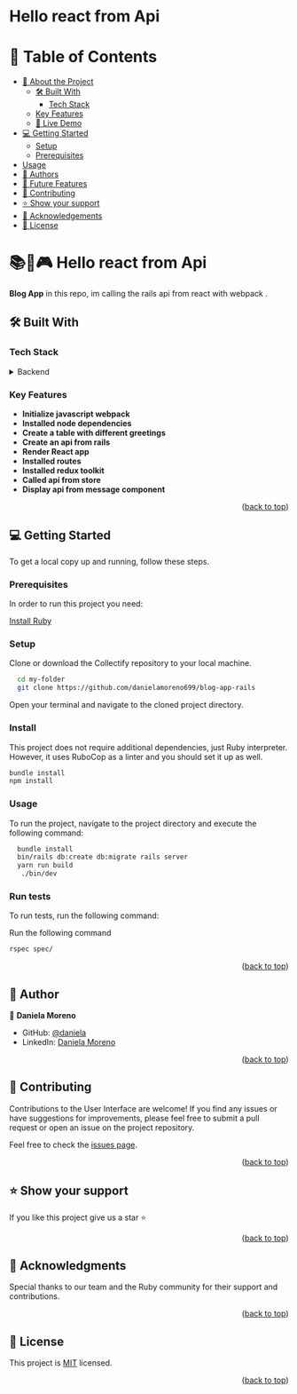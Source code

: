 <a name="readme-top"></a>

# Hello react from Api

# 📗 Table of Contents

- [📖 About the Project](#about-project)
  - [🛠 Built With](#built-with)
    - [Tech Stack](#tech-stack)
  - [Key Features](#key-features)
  - [🚀 Live Demo](#live-demo)
- [💻 Getting Started](#getting-started)
  - [Setup](#setup)
  - [Prerequisites](#prerequisites)
 - [Usage](#usage)
- [👥 Authors](#authors)
- [🔭 Future Features](#future-features)
- [🤝 Contributing](#contributing)
- [⭐️ Show your support](#support)
- [🙏 Acknowledgements](#acknowledgements)
- [📝 License](#license)


# 📚🎵🎮 Hello react from Api <a name="about-project"></a>

**Blog App** in this repo, im calling the rails api from react with webpack .

## 🛠 Built With <a name="built-with"></a>

### Tech Stack <a name="tech-stack"></a>


<details>
<summary>Backend</summary>
  <ul>
    <li><a href="https://www.postgresql.org/">PostgreSQL</a></li>
  </ul>
  <ul>
    <li><a href="https://www.ruby.org/">Ruby on Rails</a></li>
  </ul>
  <ul>
    <li><a href="https://www.rubyonrails.org/">Ruby on Rails</a></li>
  </ul>
</details>


### Key Features <a name="key-features"></a>

- **Initialize javascript webpack** 
- **Installed node dependencies**
- **Create a table with different greetings**
- **Create an api from rails**
- **Render React app**
- **Installed routes**
- **Installed redux toolkit**
- **Called api from store**
- **Display api from message component**

<p align="right">(<a href="#readme-top">back to top</a>)</p>

<!-- GETTING STARTED -->

## 💻 Getting Started <a name="getting-started"></a>

To get a local copy up and running, follow these steps.

### Prerequisites

In order to run this project you need:

[Install Ruby](https://www.ruby-lang.org/en/documentation/installation/)

### Setup

Clone or download the Collectify repository to your local machine.
```sh
  cd my-folder
  git clone https://github.com/danielamoreno699/blog-app-rails
```
Open your terminal and navigate to the cloned project directory.

### Install

This project does not require additional dependencies, just Ruby interpreter. However, it uses RuboCop as a linter and you should set it up as well.

```sh
bundle install
npm install
```


### Usage
 
To run the project, navigate to the project directory and execute the following command:

```sh
  bundle install
  bin/rails db:create db:migrate rails server
  yarn run build
   ./bin/dev
```

### Run tests

To run tests, run the following command:

Run the following command
```sh
rspec spec/
```

<p align="right">(<a href="#readme-top">back to top</a>)</p>

## 👥 Author <a name="authors"></a>

👤 **Daniela Moreno**

- GitHub: [@daniela](https://github.com/danielamoreno699)
- LinkedIn: [Daniela Moreno](https://www.linkedin.com/in/daniela-moreno-06a139124/)


<p align="right">(<a href="#readme-top">back to top</a>)</p>


## 🤝 Contributing <a name="contributing"></a>

Contributions to the User Interface are welcome! If you find any issues or have suggestions for improvements, please feel free to submit a pull request or open an issue on the project repository.

Feel free to check the [issues page](../../issues/).

<p align="right">(<a href="#readme-top">back to top</a>)</p>


## ⭐️ Show your support <a name="support"></a>

If you like this project give us a star ⭐️

<p align="right">(<a href="#readme-top">back to top</a>)</p>


## 🙏 Acknowledgments <a name="acknowledgements"></a>

Special thanks to our team and the Ruby community for their support and contributions.

<p align="right">(<a href="#readme-top">back to top</a>)</p>


## 📝 License <a name="license"></a>

This project is [MIT](./LICENSE.md) licensed.


<p align="right">(<a href="#readme-top">back to top</a>)</p>

